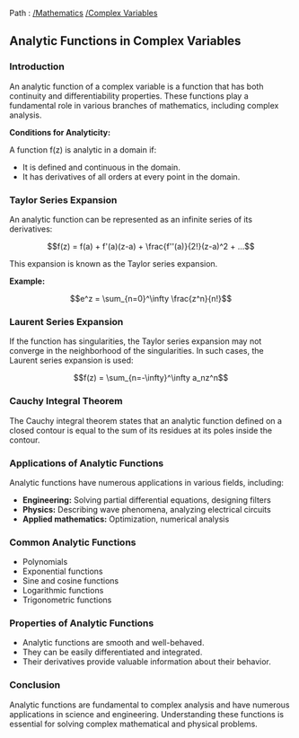 Path : [/Mathematics](<..\..\index.md>) [/Complex Variables](<..\index.md>)
## Analytic Functions in Complex Variables

### Introduction

An analytic function of a complex variable is a function that has both continuity and differentiability properties. These functions play a fundamental role in various branches of mathematics, including complex analysis.

**Conditions for Analyticity:**

A function f(z) is analytic in a domain if:

- It is defined and continuous in the domain.
- It has derivatives of all orders at every point in the domain.


### Taylor Series Expansion

An analytic function can be represented as an infinite series of its derivatives:

$$f(z) = f(a) + f'(a)(z-a) + \frac{f''(a)}{2!}(z-a)^2 + ...$$

This expansion is known as the Taylor series expansion.

**Example:**

$$e^z = \sum_{n=0}^\infty \frac{z^n}{n!}$$


### Laurent Series Expansion

If the function has singularities, the Taylor series expansion may not converge in the neighborhood of the singularities. In such cases, the Laurent series expansion is used:

$$f(z) = \sum_{n=-\infty}^\infty a_nz^n$$


### Cauchy Integral Theorem

The Cauchy integral theorem states that an analytic function defined on a closed contour is equal to the sum of its residues at its poles inside the contour.


### Applications of Analytic Functions

Analytic functions have numerous applications in various fields, including:

- **Engineering:** Solving partial differential equations, designing filters
- **Physics:** Describing wave phenomena, analyzing electrical circuits
- **Applied mathematics:** Optimization, numerical analysis


### Common Analytic Functions

- Polynomials
- Exponential functions
- Sine and cosine functions
- Logarithmic functions
- Trigonometric functions


### Properties of Analytic Functions

- Analytic functions are smooth and well-behaved.
- They can be easily differentiated and integrated.
- Their derivatives provide valuable information about their behavior.


### Conclusion

Analytic functions are fundamental to complex analysis and have numerous applications in science and engineering. Understanding these functions is essential for solving complex mathematical and physical problems.
